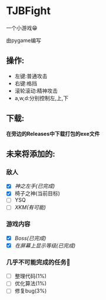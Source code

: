# TJBFight

一个小游戏😁

由pygame编写

## 操作:

* 左键:普通攻击
* 右键:格挡
* 滚轮滚动:精神攻击
* a,w,d:分别控制左,上,下

## 下载:

__在旁边的Releases中下载打包的exe文件__

## 未来将添加的:

### 敌人

- [x] _神之左手(已完成)_
- [x] 椅子之神(当前目标)
- [ ] YSQ
- [ ] _XKM(有可能)_

### 游戏内容

- [x] _Boss(已完成)_
- [x] _在屏幕上显示等级(已完成)_

### 几乎不可能完成的任务🤔

- [ ] 整理代码(1%)
- [ ] 优化算法(1%)
- [ ] 修复bug(3%)